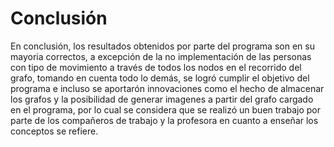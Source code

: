 # Conclusión

En conclusión, los resultados obtenidos por parte del programa son 
en su mayoria correctos, a excepción de la no implementación de las 
personas con tipo de movimiento a través de todos los nodos en el 
recorrido del grafo, tomando en cuenta todo lo demás, se logró cumplir 
el objetivo del programa e incluso se aportarón innovaciones como el hecho 
de almacenar los grafos y la posibilidad de generar imagenes a partir 
del grafo cargado en el programa, por lo cual se considera que se realizó 
un buen trabajo por parte de los compañeros de trabajo y la profesora 
en cuanto a enseñar los conceptos se refiere.
